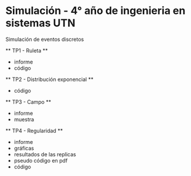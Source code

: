 # Simulación - 4° año de ingenieria en sistemas UTN

Simulación de eventos discretos

** TP1 - Ruleta **

* informe
* código

** TP2 - Distribución exponencial **

* código

** TP3 - Campo **

* informe
* muestra

** TP4 - Regularidad **

* informe
* gráficas
* resultados de las replicas
* pseudo código en pdf
* código 
